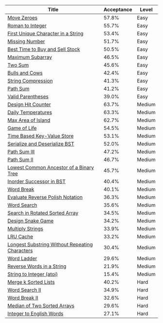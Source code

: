 | Title                                                                                                                          | Acceptance   | Level   |
|--------------------------------------------------------------------------------------------------------------------------------|--------------|---------|
| [Move Zeroes](https://leetcode.com/problems/move-zeroes)                                                                       | 57.8%        | Easy    |
| [Roman to Integer](https://leetcode.com/problems/roman-to-integer)                                                             | 55.7%        | Easy    |
| [First Unique Character in a String](https://leetcode.com/problems/first-unique-character-in-a-string)                         | 53.4%        | Easy    |
| [Missing Number](https://leetcode.com/problems/missing-number)                                                                 | 51.7%        | Easy    |
| [Best Time to Buy and Sell Stock](https://leetcode.com/problems/best-time-to-buy-and-sell-stock)                               | 50.5%        | Easy    |
| [Maximum Subarray](https://leetcode.com/problems/maximum-subarray)                                                             | 46.5%        | Easy    |
| [Two Sum](https://leetcode.com/problems/two-sum)                                                                               | 45.6%        | Easy    |
| [Bulls and Cows](https://leetcode.com/problems/bulls-and-cows)                                                                 | 42.4%        | Easy    |
| [String Compression](https://leetcode.com/problems/string-compression)                                                         | 41.3%        | Easy    |
| [Path Sum](https://leetcode.com/problems/path-sum)                                                                             | 41.2%        | Easy    |
| [Valid Parentheses](https://leetcode.com/problems/valid-parentheses)                                                           | 39.0%        | Easy    |
| [Design Hit Counter](https://leetcode.com/problems/design-hit-counter)                                                         | 63.7%        | Medium  |
| [Daily Temperatures](https://leetcode.com/problems/daily-temperatures)                                                         | 63.3%        | Medium  |
| [Max Area of Island](https://leetcode.com/problems/max-area-of-island)                                                         | 62.7%        | Medium  |
| [Game of Life](https://leetcode.com/problems/game-of-life)                                                                     | 54.5%        | Medium  |
| [Time Based Key-Value Store](https://leetcode.com/problems/time-based-key-value-store)                                         | 53.1%        | Medium  |
| [Serialize and Deserialize BST](https://leetcode.com/problems/serialize-and-deserialize-bst)                                   | 52.0%        | Medium  |
| [Path Sum III](https://leetcode.com/problems/path-sum-iii)                                                                     | 47.2%        | Medium  |
| [Path Sum II](https://leetcode.com/problems/path-sum-ii)                                                                       | 46.7%        | Medium  |
| [Lowest Common Ancestor of a Binary Tree](https://leetcode.com/problems/lowest-common-ancestor-of-a-binary-tree)               | 45.7%        | Medium  |
| [Inorder Successor in BST](https://leetcode.com/problems/inorder-successor-in-bst)                                             | 40.4%        | Medium  |
| [Word Break](https://leetcode.com/problems/word-break)                                                                         | 40.1%        | Medium  |
| [Evaluate Reverse Polish Notation](https://leetcode.com/problems/evaluate-reverse-polish-notation)                             | 36.3%        | Medium  |
| [Word Search](https://leetcode.com/problems/word-search)                                                                       | 35.6%        | Medium  |
| [Search in Rotated Sorted Array](https://leetcode.com/problems/search-in-rotated-sorted-array)                                 | 34.5%        | Medium  |
| [Design Snake Game](https://leetcode.com/problems/design-snake-game)                                                           | 34.2%        | Medium  |
| [Multiply Strings](https://leetcode.com/problems/multiply-strings)                                                             | 33.9%        | Medium  |
| [LRU Cache](https://leetcode.com/problems/lru-cache)                                                                           | 33.2%        | Medium  |
| [Longest Substring Without Repeating Characters](https://leetcode.com/problems/longest-substring-without-repeating-characters) | 30.4%        | Medium  |
| [Word Ladder](https://leetcode.com/problems/word-ladder)                                                                       | 29.6%        | Medium  |
| [Reverse Words in a String](https://leetcode.com/problems/reverse-words-in-a-string)                                           | 21.9%        | Medium  |
| [String to Integer (atoi)](https://leetcode.com/problems/string-to-integer-atoi)                                               | 15.4%        | Medium  |
| [Merge k Sorted Lists](https://leetcode.com/problems/merge-k-sorted-lists)                                                     | 40.2%        | Hard    |
| [Word Search II](https://leetcode.com/problems/word-search-ii)                                                                 | 34.9%        | Hard    |
| [Word Break II](https://leetcode.com/problems/word-break-ii)                                                                   | 32.6%        | Hard    |
| [Median of Two Sorted Arrays](https://leetcode.com/problems/median-of-two-sorted-arrays)                                       | 29.6%        | Hard    |
| [Integer to English Words](https://leetcode.com/problems/integer-to-english-words)                                             | 27.1%        | Hard    |